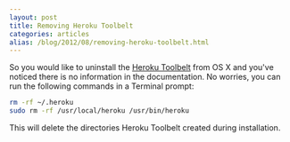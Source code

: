 ```yaml
---
layout: post
title: Removing Heroku Toolbelt
categories: articles
alias: /blog/2012/08/removing-heroku-toolbelt.html
---
```

So you would like to uninstall the [Heroku Toolbelt](http://toolbelt.heroku.com/) from OS X and you've noticed there is no information in the
documentation. No worries, you can run the following commands in a Terminal prompt:

```bash
rm -rf ~/.heroku
sudo rm -rf /usr/local/heroku /usr/bin/heroku
```

This will delete the directories Heroku Toolbelt created during installation.